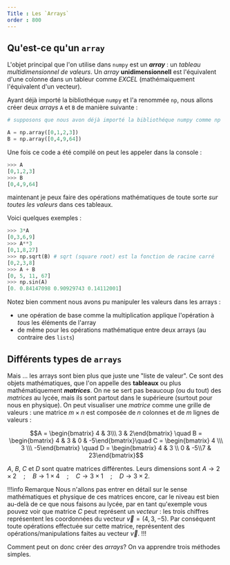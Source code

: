 ```yaml
---
Title : Les `Arrays`
order : 800
---
```


## Qu'est-ce qu'un `array`

L'objet principal que l'on utilise dans `numpy` est un ***array*** : un *tableau multidimensionnel de valeurs*. Un *array* **unidimensionnell** est l'équivalent d'une colonne dans un tableur comme *EXCEL* (mathémaiquement l'équivalent d'un vecteur). 

Ayant déjà importé la bibliothéque `numpy` et l'a renommée `np`, nous allons créer deux *arrays* `A` et `B` de manière suivante  : 
```python
# supposons que nous avon déjà importé la bibliothéque numpy comme np

A = np.array([0,1,2,3])  
B = np.array([0,4,9,64])
```

Une fois ce code a été compilé on peut les appeler dans la console : 

```python
>>> A
[0,1,2,3]
>>> B
[0,4,9,64]
```
maintenant je peux faire des opérations mathématiques de toute sorte *sur toutes les valeurs* dans ces tableaux. 

Voici quelques exemples : 
```python
>>> 3*A
[0,3,6,9]
>>> A**3
[0,1,8,27]
>>> np.sqrt(B) # sqrt (square root) est la fonction de racine carré
[0,2,3,8]
>>> A + B 
[0, 5, 11, 67]
>>> np.sin(A)
[0. 0.84147098 0.90929743 0.14112001]
```

Notez bien comment nous avons pu manipuler les valeurs dans les arrays : 
* une opération de base comme la multiplication applique l'opération à _tous_ les éléments de l'array 
* de même pour les opérations mathématique entre deux arrays (au contraire des `lists`)

## Différents types de `arrays`

Mais ... les arrays sont bien plus que juste une "liste de valeur". Ce sont des objets mathématiques, que l'on appelle des **tableaux** ou plus mathématiquement ***matrices***. On ne se sert pas beaucoup (ou du tout) des _matrices_ au lycée, mais ils sont partout dans le supérieure (surtout pour nous en physique). On peut visualiser une _matrice_ comme une grille de valeurs : une matrice $m\times n$ est composée de $n$ colonnes et de $m$ lignes de valeurs : 

$$A = \begin{bmatrix} 4 & 3\\\ 3 & 2\end{bmatrix} \quad B = \begin{bmatrix} 4 & 3 & 0 & -5\end{bmatrix}\quad C = \begin{bmatrix} 4 \\\ 3 \\\ -5\end{bmatrix} \quad D = \begin{bmatrix} 4 & 3 \\ 0 & -5\\7 & 23\end{bmatrix}$$ 

$A$, $B$, $C$ et $D$ sont quatre matrices différentes. Leurs dimensions sont $A\to 2\times 2 \quad ; \quad  B\to 1\times 4 \quad ; \quad C\to 
3\times 1 \quad ; \quad D\to 3\times 2$. 

!!!info Remarque
Nous n'allons pas entrer en détail sur le sense mathématiques et physique de ces matrices encore, car le niveau est bien au-delà de ce que nous faisons au lycée, par en tant qu'exemple vous pouvez voir que matrice $C$ peut représent un *vecteur* : les trois chiffres représentent les coordonnées du vecteur $\vec{v} = (4, 3, -5)$. Par conséquent toute opérations effectuée sur cette matrice, représentent des opérations/manipulations faites au vecteur $\vec{v}$. 
!!!

Comment peut on donc créer des *arrays*? On va apprendre trois méthodes simples. 

